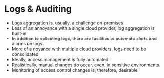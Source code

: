 # Logs & Auditing

* Logs aggregation is, usually, a challenge on-premises
* Less of an annoyance with a single cloud provider, log aggregation is built-in
* In addition to collecting logs, there are facilities to automate alerts and alarms on logs
* More of a noyance with multiple cloud providers, logs need to be consolidated
* Ideally, access management is fully automated
* Realistically, manual changes do occur, even, in sensitive environments
* Monitoring of access control changes is, therefore, desirable



